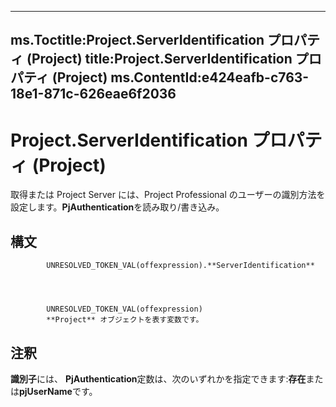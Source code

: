 

---
ms.Toctitle:Project.ServerIdentification プロパティ (Project)
title:Project.ServerIdentification プロパティ (Project)
ms.ContentId:e424eafb-c763-18e1-871c-626eae6f2036
---
# Project.ServerIdentification プロパティ (Project)




取得または Project Server には、Project Professional のユーザーの識別方法を設定します。**PjAuthentication**を読み取り/書き込み。

## 構文

            UNRESOLVED_TOKEN_VAL(offexpression).**ServerIdentification**




            UNRESOLVED_TOKEN_VAL(offexpression)
            **Project** オブジェクトを表す変数です。



## 注釈
**識別子**には、 **PjAuthentication**定数は、次のいずれかを指定できます:**存在**または**pjUserName**です。




